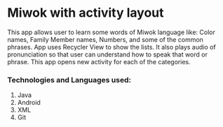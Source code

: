 # Miwok with activity layout #

This app allows user to learn some words of Miwok language like: Color names, Family Member names, Numbers, and some of the common phrases.
App uses Recycler View to show the lists. It also plays audio of pronunciation so that user can understand how to speak that word or phrase.
This app opens new activity for each of the categories.

### Technologies and Languages used: ###
1. Java
2. Android
3. XML
4. Git
